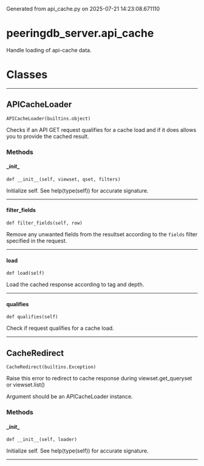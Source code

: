 Generated from api_cache.py on 2025-07-21 14:23:08.671110

# peeringdb_server.api_cache

Handle loading of api-cache data.

# Classes
---

## APICacheLoader

```
APICacheLoader(builtins.object)
```

Checks if an API GET request qualifies for a cache load
and if it does allows you to provide the cached result.


### Methods

#### \__init__
`def __init__(self, viewset, qset, filters)`

Initialize self.  See help(type(self)) for accurate signature.

---
#### filter_fields
`def filter_fields(self, row)`

Remove any unwanted fields from the resultset
according to the `fields` filter specified in the request.

---
#### load
`def load(self)`

Load the cached response according to tag and depth.

---
#### qualifies
`def qualifies(self)`

Check if request qualifies for a cache load.

---

## CacheRedirect

```
CacheRedirect(builtins.Exception)
```

Raise this error to redirect to cache response during viewset.get_queryset
or viewset.list()

Argument should be an APICacheLoader instance.


### Methods

#### \__init__
`def __init__(self, loader)`

Initialize self.  See help(type(self)) for accurate signature.

---
